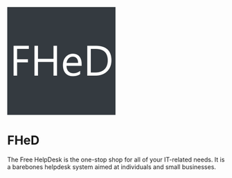 <img src="https://github.com/luketainton/FHeD/raw/main/logo.png" width="250" height="250">

# FHeD

The Free HelpDesk is the one-stop shop for all of your IT-related needs. It is a barebones helpdesk system aimed at individuals and small businesses.
